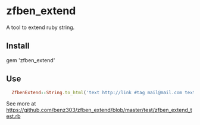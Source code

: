 # zfben_extend

A tool to extend ruby string.

## Install

  gem 'zfben_extend'

## Use

```ruby
  ZfbenExtend::String.to_html('text http://link #tag mail@mail.com text') #=> 'text <a href="http://link">http://link</a> <a href="/tags/tag">#tag</a> <a href="mailto:mail@mail.com">mail@mail.com</a> text'
```

See more at https://github.com/benz303/zfben_extend/blob/master/test/zfben_extend_test.rb

